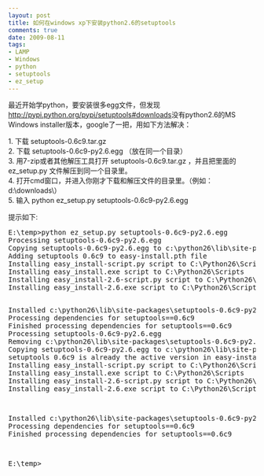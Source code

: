 ```yaml
---
layout: post
title: 如何在windows xp下安装python2.6的setuptools
comments: true
date: 2009-08-11
tags:
- LAMP
- Windows
- python
- setuptools
- ez_setup
---
```


<p>最近开始学python，要安装很多egg文件，但发现<a href="http://pypi.python.org/pypi/setuptools#downloads">http://pypi.python.org/pypi/setuptools#downloads</a>没有python2.6的MS Windows installer版本，google了一把，用如下方法解决：</p>
<p><!--more--></p>
<p>1. 下载 setuptools-0.6c9.tar.gz<br />2. 下载 setuptools-0.6c9-py2.6.egg （放在同一个目录）<br />3. 用7-zip或者其他解压工具打开 setuptools-0.6c9.tar.gz ，并且把里面的 ez_setup.py 文件解压到同一个目录里。<br />4. 打开cmd窗口，并进入你刚才下载和解压文件的目录里。（例如： d:\downloads\）<br />5. 输入 python ez_setup.py setuptools-0.6c9-py2.6.egg</p>
<p>提示如下:</p>
<pre>E:\temp&gt;python ez_setup.py setuptools-0.6c9-py2.6.egg
Processing setuptools-0.6c9-py2.6.egg
Copying setuptools-0.6c9-py2.6.egg to c:\python26\lib\site-packages
Adding setuptools 0.6c9 to easy-install.pth file
Installing easy_install-script.py script to C:\Python26\Scripts
Installing easy_install.exe script to C:\Python26\Scripts
Installing easy_install-2.6-script.py script to C:\Python26\Scripts
Installing easy_install-2.6.exe script to C:\Python26\Scripts

Installed c:\python26\lib\site-packages\setuptools-0.6c9-py2.6.egg
Processing dependencies for setuptools==0.6c9
Finished processing dependencies for setuptools==0.6c9
Processing setuptools-0.6c9-py2.6.egg
Removing c:\python26\lib\site-packages\setuptools-0.6c9-py2.6.egg
Copying setuptools-0.6c9-py2.6.egg to c:\python26\lib\site-packages
setuptools 0.6c9 is already the active version in easy-install.pth
Installing easy_install-script.py script to C:\Python26\Scripts
Installing easy_install.exe script to C:\Python26\Scripts
Installing easy_install-2.6-script.py script to C:\Python26\Scripts
Installing easy_install-2.6.exe script to C:\Python26\Scripts

Installed c:\python26\lib\site-packages\setuptools-0.6c9-py2.6.egg
Processing dependencies for setuptools==0.6c9
Finished processing dependencies for setuptools==0.6c9

E:\temp&gt;</pre>				
